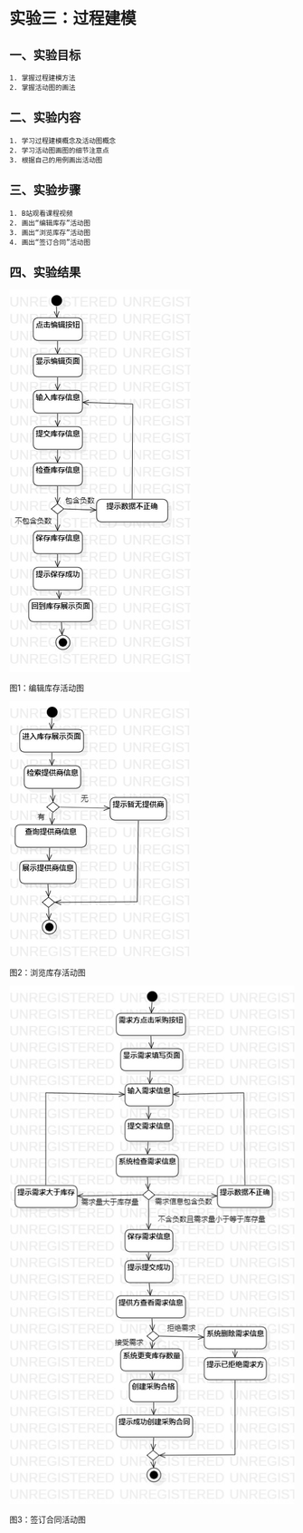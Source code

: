 # 实验三：过程建模

## 一、实验目标
	1. 掌握过程建模方法
	2. 掌握活动图的画法

## 二、实验内容
	1. 学习过程建模概念及活动图概念
	2. 学习活动图画图的细节注意点
	3. 根据自己的用例画出活动图

## 三、实验步骤
	1. B站观看课程视频
	2. 画出“编辑库存”活动图
	3. 画出“浏览库存”活动图
	4. 画出“签订合同”活动图

## 四、实验结果
![用例图](./lab3_ActivityDiagram1.jpg) 

图1：编辑库存活动图

![用例图](./lab3_ActivityDiagram2.jpg) 

图2：浏览库存活动图

![用例图](./lab3_ActivityDiagram3.jpg) 

图3：签订合同活动图






